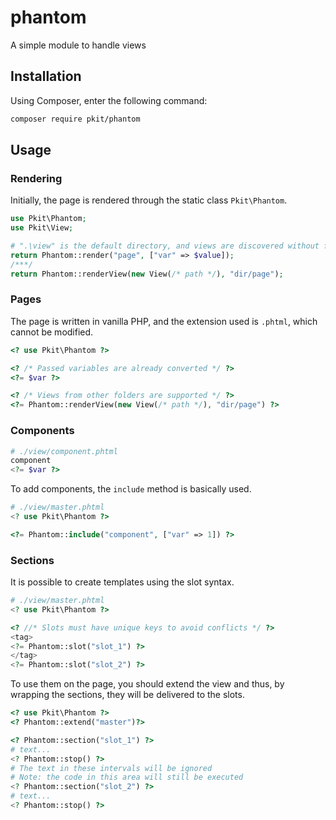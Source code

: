 # phantom

A simple module to handle views

## Installation

Using Composer, enter the following command:

```sh
composer require pkit/phantom
```

## Usage

### Rendering

Initially, the page is rendered through the static class ```Pkit\Phantom```.

```php
use Pkit\Phantom;
use Pkit\View;

# ".\view" is the default directory, and views are discovered without file extension
return Phantom::render("page", ["var" => $value]);
/***/
return Phantom::renderView(new View(/* path */), "dir/page");
```

### Pages

The page is written in vanilla PHP, and the extension used is ```.phtml```, which cannot be modified.

```php
<? use Pkit\Phantom ?>

<? /* Passed variables are already converted */ ?>
<?= $var ?>

<? /* Views from other folders are supported */ ?>
<?= Phantom::renderView(new View(/* path */), "dir/page") ?>

```

### Components

```php
# ./view/component.phtml
component
<?= $var ?>
```

To add components, the ```include``` method is basically used.

```php
# ./view/master.phtml
<? use Pkit\Phantom ?>

<?= Phantom::include("component", ["var" => 1]) ?>
```

### Sections

It is possible to create templates using the slot syntax.

```php
# ./view/master.phtml
<? use Pkit\Phantom ?>

<? //* Slots must have unique keys to avoid conflicts */ ?>
<tag>
<?= Phantom::slot("slot_1") ?>
</tag>
<?= Phantom::slot("slot_2") ?>

```

To use them on the page, you should extend the view and thus, by wrapping the sections, they will be delivered to the slots.

```php
<? use Pkit\Phantom ?>
<? Phantom::extend("master")?>

<? Phantom::section("slot_1") ?>
# text...
<? Phantom::stop() ?>
# The text in these intervals will be ignored
# Note: the code in this area will still be executed
<? Phantom::section("slot_2") ?>
# text...
<? Phantom::stop() ?>

```

